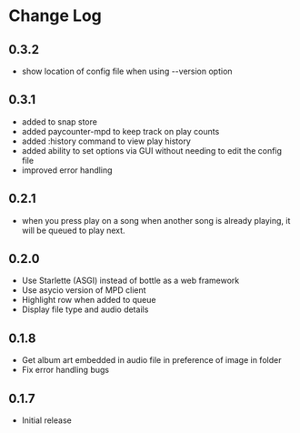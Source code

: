 # Change Log

## 0.3.2

- show location of config file when using --version option

## 0.3.1

- added to snap store
- added paycounter-mpd to keep track on play counts
- added :history command to view play history
- added ability to set options via GUI without needing to edit the config file
- improved error handling

## 0.2.1

- when you press play on a song when another song is already playing, it will be queued to play next.

## 0.2.0

- Use Starlette (ASGI) instead of bottle as a web framework
- Use asycio version of MPD client
- Highlight row when added to queue
- Display file type and audio details

## 0.1.8

- Get album art embedded in audio file in preference of image in folder
- Fix error handling bugs

## 0.1.7

- Initial release
